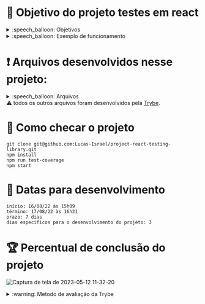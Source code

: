 # :open_book: Objetivo do projeto testes em react

<details>
  <summary>:speech_balloon: Objetivos</summary>

  ```
  1. Desenvolver testes para uma aplicação React utilizando Jest e a biblioteca React Testing Library
  2. Desenvolver a capacidade de:
    2.1 Utilizar os seletores (queries) da React-Testing-Library em testes automatizados;
    2.2 Simular eventos com a React-Testing-Library em testes automatizados;
    2.3 Testar fluxos lógicos assíncronos com a React-Testing-Library;
    2.4 Escrever testes que permitam a refatoração da estrutura dos componentes da aplicação sem necessidade de serem alterados;
    2.5 Testar inputs.

  ```
</details>

<details>
  <summary>:speech_balloon: Exemplo de funcionamento</summary>
  
![Captura de tela de 2023-05-12 11-25-32](https://github.com/Lucas-Israel/project-react-testing-library/assets/104790267/bbd144d2-50bd-4346-aadd-f01ee7049cca)
![Captura de tela de 2023-05-12 11-27-03](https://github.com/Lucas-Israel/project-react-testing-library/assets/104790267/5caacef6-5b62-47d6-8d55-2b7676272c8e)
![Captura de tela de 2023-05-12 11-27-39](https://github.com/Lucas-Israel/project-react-testing-library/assets/104790267/9baeba1b-f1d6-47cb-b8aa-32872ad9f050)
![Captura de tela de 2023-05-12 11-28-13](https://github.com/Lucas-Israel/project-react-testing-library/assets/104790267/febc059a-a47d-4cc1-8d0f-30a093d5a91b)

</details>

# :heavy_exclamation_mark: Arquivos desenvolvidos nesse projeto:

<details>
  <summary>:speech_balloon: Arquivos</summary>

  ```
  src/tests/
    About.test.js
    App.test.js
    FavoritePokemons.test.js
    NotFound.test.js
    Pokedex.test.js
    Pokemon.test.js
    PokemonDetails.test.js
    RenderWithRouter.js
  ```
</details

#### :warning: todos os outros arquivos foram desenvolvidos pela [Trybe](https://www.betrybe.com).

# :thinking: Como checar o projeto

```
git clone git@github.com:Lucas-Israel/project-react-testing-library.git
npm install
npm run test-coverage
npm start
```

# :calendar: Datas para desenvolvimento

```
início: 16/08/22 às 15h09
término: 17/08/22 às 16h21
prazo: 7 dias
dias específicos para o desenvolvimento do projéto: 3
```

# :trophy: Percentual de conclusão do projeto

![Captura de tela de 2023-05-12 11-32-20](https://github.com/Lucas-Israel/project-react-testing-library/assets/104790267/da8c5e98-8d77-4b94-9115-f2d83ac5a56e)


<details>
  <summary>:warning: Metodo de avaliação da Trybe</summary>
  
##### A escola de programação [Trybe](https://www.betrybe.com) utiliza um sistema de avaliação baseado na conclusão de requisitos em cada projeto, considerando a porcentagem de conclusão, com um mínimo de 80% dos requisitos obrigatórios, em um prazo regular de no máximo 7 dias, tendo dias específicos para o desenvolvimento do projeto que variam de acordo com a complexidade dele.

##### Não alcançando esse patamar mímino, o aluno entra em recuperação, tendo que entregar 90% dos requisitos obrigatórios mais os bonús, em outros 7 dias, caso o aluno falhe novamente ele é mudado de turma para refazer o conteúdo e projeto, caso falhe após mudar de turma, no mesmo conteúdo/projeto, o aluno é removido do curso.
  
</details>
